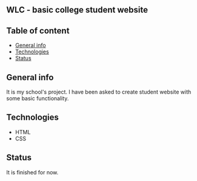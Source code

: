 ## WLC - basic college student website
## Table of content 
- [General info](#general-info)
- [Technologies](#technologies)
- [Status](#status)

## General info
It is my school's project. I have been asked to create student website with some basic functionality.

## Technologies

 - HTML
 - CSS

## Status
It is finished for now.
